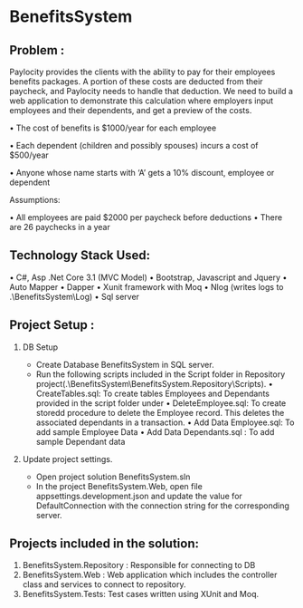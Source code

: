 # BenefitsSystem

Problem :
----------
Paylocity provides the clients with the ability to pay for their employees benefits packages. A portion of these costs are deducted from their paycheck, and Paylocity needs to handle that deduction. 
We need to build a web application to demonstrate this calculation where employers input employees and their dependents, and get a preview of the costs.

• The cost of benefits is $1000/year for each employee 

• Each dependent (children and possibly spouses) incurs a cost of $500/year 

• Anyone whose name starts with ‘A’ gets a 10% discount, employee or dependent

Assumptions:

• All employees are paid $2000 per paycheck before deductions 
• There are 26 paychecks in a year

Technology Stack Used:
----------------------
• C#, Asp .Net Core 3.1 (MVC Model)
• Bootstrap, Javascript and Jquery 
• Auto Mapper
• Dapper
• Xunit framework with Moq 
• Nlog (writes logs to .\BenefitsSystem\Log)
• Sql server 

Project Setup :
-------------
1. DB Setup
	- Create Database BenefitsSystem in SQL server.
	- Run the following scripts included in the Script folder in Repository project(.\BenefitsSystem\BenefitsSystem.Repository\Scripts).
	• CreateTables.sql: To create tables Employees and Dependants provided in the script folder under 
	• DeleteEmployee.sql: To create storedd procedure to delete the Employee record. This deletes the associated dependants in a transaction.
	• Add Data Employee.sql: To add sample Employee Data 
	• Add Data Dependants.sql : To add sample Dependant data
	
2. Update project settings.
	- Open project solution BenefitsSystem.sln
	- In the project BenefitsSystem.Web, open file appsettings.development.json and update the value for DefaultConnection with the connection string for the corresponding server.
	
Projects included in the solution:
----------------------------------
1. BenefitsSystem.Repository : Responsible for connecting to DB
2. BenefitsSystem.Web : Web application which includes the controller class and services to connect to repository.
3. BenefitsSystem.Tests: Test cases written using XUnit and Moq. 
 


